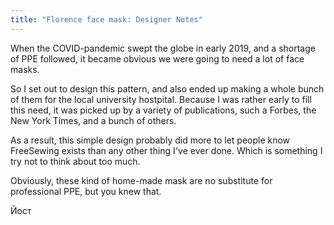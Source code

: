 ```yaml
---
title: "Florence face mask: Designer Notes"
---
```


When the COVID-pandemic swept the globe in early 2019, and a shortage of PPE followed, it became obvious we were going to need a lot of face masks.

So I set out to design this pattern, and also ended up making a whole bunch of them for the local university hostpital. Because I was rather early to fill this need, it was picked up by a variety of publications, such a Forbes, the New York Times, and a bunch of others.

As a result, this simple design probably did more to let people know FreeSewing exists than any other thing I've ever done. Which is something I try not to think about too much.

Obviously, these kind of home-made mask are no substitute for professional PPE, but you knew that.

Йост


